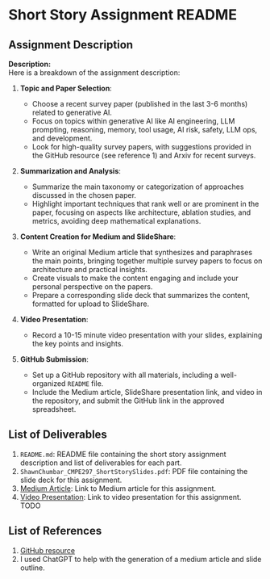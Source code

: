 # Short Story Assignment README

## Assignment Description

**Description:**  
Here is a breakdown of the assignment description:

1. **Topic and Paper Selection**:
   - Choose a recent survey paper (published in the last 3-6 months) related to generative AI.
   - Focus on topics within generative AI like AI engineering, LLM prompting, reasoning, memory, tool usage, AI risk, safety, LLM ops, and development.
   - Look for high-quality survey papers, with suggestions provided in the GitHub resource (see reference 1) and Arxiv for recent surveys.

2. **Summarization and Analysis**:
   - Summarize the main taxonomy or categorization of approaches discussed in the chosen paper.
   - Highlight important techniques that rank well or are prominent in the paper, focusing on aspects like architecture, ablation studies, and metrics, avoiding deep mathematical explanations.

3. **Content Creation for Medium and SlideShare**:
   - Write an original Medium article that synthesizes and paraphrases the main points, bringing together multiple survey papers to focus on architecture and practical insights.
   - Create visuals to make the content engaging and include your personal perspective on the papers.
   - Prepare a corresponding slide deck that summarizes the content, formatted for upload to SlideShare.

4. **Video Presentation**:
   - Record a 10-15 minute video presentation with your slides, explaining the key points and insights.

5. **GitHub Submission**:
   - Set up a GitHub repository with all materials, including a well-organized `README` file.
   - Include the Medium article, SlideShare presentation link, and video in the repository, and submit the GitHub link in the approved spreadsheet.

## List of Deliverables

1. `README.md`: README file containing the short story assignment description and list of deliverables for each part.
2. `ShawnChumbar_CMPE297_ShortStorySlides.pdf`: PDF file containing the slide deck for this assignment.
3. [Medium Article](https://medium.com/@shawn.chumbar/pushing-the-boundaries-of-ai-how-autonomous-agents-with-llms-are-shaping-the-future-60782a5105da): Link to Medium article for this assignment.
4. [Video Presentation](https://youtube.com): Link to video presentation for this assignment. TODO

## List of References

1. [GitHub resource](https://github.com/aishwaryanr/awesome-generative-ai-guide/blob/main/research_updates/survey_papers.md)
2. I used ChatGPT to help with the generation of a medium article and slide outline.
